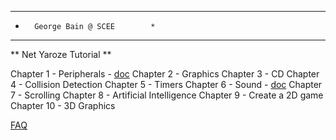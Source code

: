 ***********************************
*       George Bain @ SCEE        * 
***********************************

**  Net Yaroze Tutorial  **

Chapter 1  - Peripherals - [doc](https://htmlpreview.github.io/?https://github.com/gwald/netyaroze_demo/blob/main/tutor/chap1/periph.htm)
Chapter 2  - Graphics
Chapter 3  - CD
Chapter 4  - Collision Detection
Chapter 5  - Timers
Chapter 6  - Sound - [doc](https://htmlpreview.github.io/?https://github.com/gwald/netyaroze_demo/blob/main/tutor/chap6/document/sound.html)
Chapter 7  - Scrolling
Chapter 8  - Artificial Intelligence
Chapter 9  - Create a 2D game
Chapter 10 - 3D Graphics

[FAQ](https://htmlpreview.github.io/?https://github.com/gwald/netyaroze_demo/blob/main/tutor/Net%20Yaroze%20Programming%20FAQ.htm)
